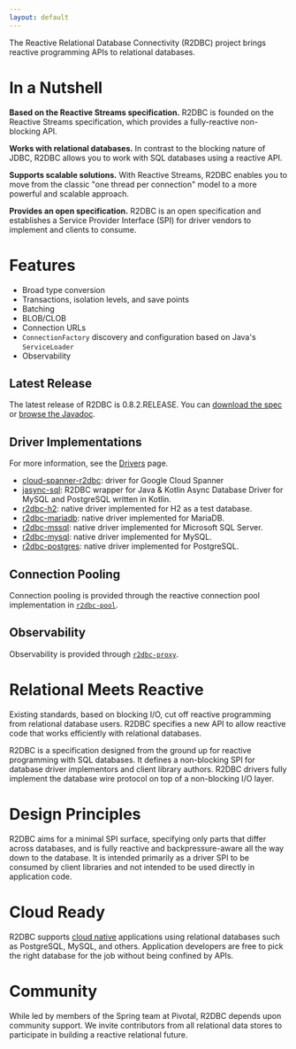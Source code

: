 ```yaml
---
layout: default
---
```


The Reactive Relational Database Connectivity (R2DBC) project brings reactive programming APIs to relational databases.

# In a Nutshell

**Based on the Reactive Streams specification.** R2DBC is founded on the Reactive Streams specification, which provides a fully-reactive non-blocking API.

**Works with relational databases.** In contrast to the blocking nature of JDBC, R2DBC allows you to work with SQL databases using a reactive API.

**Supports scalable solutions.** With Reactive Streams, R2DBC enables you to move from the classic "one thread per connection" model to a more powerful and scalable approach.

**Provides an open specification.** R2DBC is an open specification and establishes a Service Provider Interface (SPI) for driver vendors to implement and clients to consume.

# Features

* Broad type conversion
* Transactions, isolation levels, and save points
* Batching
* BLOB/CLOB
* Connection URLs
* `ConnectionFactory` discovery and configuration based on Java's `ServiceLoader`
* Observability

## Latest Release

The latest release of R2DBC is 0.8.2.RELEASE. You can [download the spec](/spec/0.8.2.RELEASE/spec/html/) or [browse the Javadoc](/spec/0.8.2.RELEASE/api/).

## Driver Implementations

For more information, see the [Drivers](/drivers/) page.

* [cloud-spanner-r2dbc](https://github.com/GoogleCloudPlatform/cloud-spanner-r2dbc): driver for Google Cloud Spanner
* [jasync-sql](https://github.com/jasync-sql/jasync-sql): R2DBC wrapper for Java & Kotlin Async Database Driver for MySQL and PostgreSQL written in Kotlin.
* [r2dbc-h2](https://github.com/r2dbc/r2dbc-h2): native driver implemented for H2 as a test database.
* [r2dbc-mariadb](https://github.com/mariadb-corporation/mariadb-connector-r2dbc): native driver implemented for MariaDB.
* [r2dbc-mssql](https://github.com/r2dbc/r2dbc-mssql): native driver implemented for Microsoft SQL Server.
* [r2dbc-mysql](https://github.com/mirromutth/r2dbc-mysql): native driver implemented for MySQL.
* [r2dbc-postgres](https://github.com/r2dbc/r2dbc-postgresql): native driver implemented for PostgreSQL.

## Connection Pooling

Connection pooling is provided through the reactive connection pool implementation in [`r2dbc-pool`](https://github.com/r2dbc/r2dbc-pool).

## Observability

Observability is provided through [`r2dbc-proxy`](https://github.com/r2dbc/r2dbc-proxy).

# Relational Meets Reactive

Existing standards, based on blocking I/O, cut off reactive programming from relational database users. R2DBC specifies a new API to allow reactive code that works efficiently with relational databases.

R2DBC is a specification designed from the ground up for reactive programming with SQL databases. It defines a non-blocking SPI for database driver implementors and client library authors. R2DBC drivers fully implement the database wire protocol on top of a non-blocking I/O layer.

# Design Principles

R2DBC aims for a minimal SPI surface, specifying only parts that differ across databases, and is fully reactive and backpressure-aware all the way down to the database. It is intended primarily as a driver SPI to be consumed by client libraries and not intended to be used directly in application code.

# Cloud Ready

R2DBC supports [cloud native](https://pivotal.io/cloud-native) applications using relational databases such as PostgreSQL, MySQL, and others. Application developers are free to pick the right database for the job without being confined by APIs.

# Community

While led by members of the Spring team at Pivotal, R2DBC depends upon community support. We invite contributors from all relational data stores to participate in building a reactive relational future.
